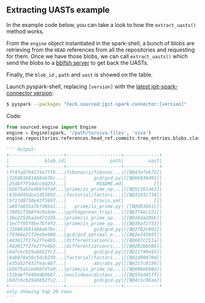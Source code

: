 ## Extracting UASTs example

In the example code below, you can take a look to how the `extract_uasts()` method works.

From the `engine` object instantiated in the spark-shell, a bunch of blobs are retrieving from the `HEAD` references from all the repositories and requesting for them. Once we have those blobs, we can call `extract_uasts()` which send the blobs to a [bblfsh server](https://github.com/bblfsh/server) to get back the UASTs.

Finally, the `blob_id` , `path` and `uast` is showed on the table.

Launch pyspark-shell, replacing `[version]` with the [latest jgit-spark-connector version](http://search.maven.org/#search%7Cga%7C1%7Ctech.sourced):
```sh
$ pyspark --packages "tech.sourced:jgit-spark-connector:[version]"
```

Code:
```python
from sourced.engine import Engine
engine = Engine(spark, '/path/to/siva-files', 'siva')
engine.repositories.references.head_ref.commits.tree_entries.blobs.classify_languages().extract_uasts().select("blob_id", "path", "uast").show()

''' Output:
+--------------------+--------------------+-------------+
|             blob_id|                path|         uast|
+--------------------+--------------------+-------------+
|ff4fa0794274a7ffb...|fibonacci/fibonac...|[[B@43efe672]|
|7268016814b8ab7bc...|          gcd/gcd.py|[[B@66938491]|
|25dbfff34dcc8d252...|           README.md|           []|
|b2675a52ed6bfdfa9...|prime/is_prime_op...|[[B@51261a61]|
|63bd495dce1d53092...|factorial/factori...|[[B@3163c734]|
|bf17d9730e43f5697...|         .travis.yml|           []|
|a697a655a7bfd6ba1...|   prime/is_prime.py| [[B@d036b1c]|
|76052f368f4c9c8de...|pythagorean_tripl...|[[B@774ec121]|
|3be2253ba2e871d3b...|prime/is_prime_op...|[[B@16da28bb]|
|1ec7f95f8be7bf4f3...|prime/is_prime_op...|[[B@39af1733]|
|7268016814b8ab7bc...|          gcd/gcd.py|[[B@2f62c091]|
|793b6e21f2eebe900...|gcd/gcd_optimal_e...|[[B@2e245b95]|
|4d3617f27e277e4b5...|differentiation/s...|[[B@697c211a]|
|4d3617f27e277e4b5...|differentiation/s...|[[B@282bb589]|
|6d7c6cb29abb52fc2...|          gcd/gcd.py|[[B@11f49e55]|
|8ab978a56c5dcb239...|factorial/factori...|[[B@1d80870d]|
|e35a52f431feac4b7...|          abs/abs.py|[[B@157c0156]|
|b2675a52ed6bfdfa9...|prime/is_prime_op...|[[B@608e698d]|
|51bdeff4494d60bb7...|euclidean/distanc...|[[B@55bd45ff]|
|6d7c6cb29abb52fc2...|          gcd/gcd.py|[[B@4c1c08aa]|
+--------------------+--------------------+-------------+
only showing top 20 rows
'''
```
